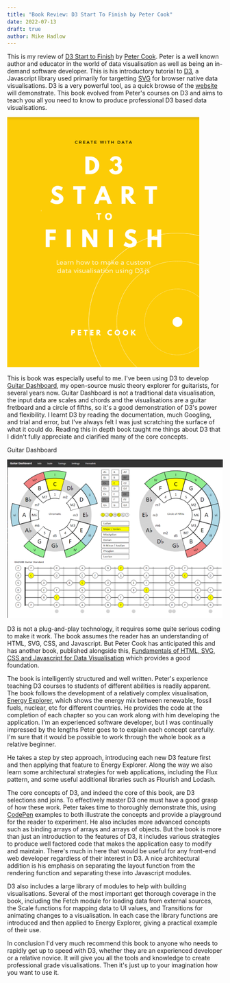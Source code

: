 ```yaml
---
title: "Book Review: D3 Start To Finish by Peter Cook"
date: 2022-07-13
draft: true
author: Mike Hadlow
---
```

This is my review of [D3 Start to Finish](https://www.createwithdata.com/d3-start-to-finish-book/) by [Peter Cook](https://www.peterrcook.com/). Peter is a well known author and educator in the world of data visualisation as well as being an in-demand software developer. This is his introductory tutorial to [D3](https://d3js.org/), a Javascript library used primarily for targetting [SVG](https://developer.mozilla.org/en-US/docs/Web/SVG) for browser native data visualisations. D3 is a very powerful tool, as a quick browse of the [website](https://d3js.org/) will demonstrate. This book evolved from Peter's courses on D3 and aims to teach you all you need to know to produce professional D3 based data visualisations.
<!--more-->

[![D3 Start to Finish](/img/D3-start-to-finish-small.png)](https://www.createwithdata.com/d3-start-to-finish-book/)

This is book was especially useful to me. I've been using D3 to develop [Guitar Dashboard](https://guitardashboard.com/), my open-source music theory explorer for guitarists, for several years now. Guitar Dashboard is not a traditional data visualisation, the input data are scales and chords and the visualisations are a guitar fretboard and a circle of fifths, so it's a good demonstration of D3's power and flexibility. I learnt D3 by reading the documentation, much Googling, and trial and error, but I've always felt I was just scratching the surface of what it could do. Reading this in depth book taught me things about D3 that I didn't fully appreciate and clarified many of the core concepts.

Guitar Dashboard

[![Guitar Dashboard](/img/guitar-dashboard-small.png)](https://guitardashboard.com/)

D3 is not a plug-and-play technology, it requires some quite serious coding to make it work. The book assumes the reader has an understanding of HTML, SVG, CSS, and Javascript. But Peter Cook has anticipated this and has another book, published alongside this, [Fundamentals of HTML, SVG, CSS and Javascript for Data Visualisation](https://leanpub.com/html-svg-css-js-for-data-visualisation) which provides a good foundation.

The book is intelligently structured and well written. Peter's experience teaching D3 courses to students of different abilities is readily apparent. The book follows the development of a relatively complex visualisation, [Energy Explorer](https://d3-start-to-finish-energy-explorer.surge.sh/), which shows the energy mix between renewable, fossil fuels, nuclear, etc for different countries. He provides the code at the completion of each chapter so you can work along with him developing the application. I'm an experienced software developer, but I was continually impressed by the lengths Peter goes to to explain each concept carefully. I'm sure that it would be possible to work through the whole book as a relative beginner.

He takes a step by step approach, introducing each new D3 feature first and then applying that feature to Energy Explorer. Along the way we also learn some architectural strategies for web applications, including the Flux pattern, and some useful additional libraries such as Flourish and Lodash.

The core concepts of D3, and indeed the core of this book, are D3 selections and joins. To effectively master D3 one must have a good grasp of how these work. Peter takes time to thoroughly demonstrate this, using [CodePen](https://codepen.io/) examples to both illustrate the concepts and provide a playground for the reader to experiment. He also includes more advanced concepts such as binding arrays of arrays and arrays of objects. But the book is more than just an introduction to the features of D3, it includes various strategies to produce well factored code that makes the application easy to modify and maintain. There's much in here that would be useful for any front-end web developer regardless of their interest in D3. A nice architectural addition is his emphasis on separating the layout function from the rendering function and separating these into Javascript modules.

D3 also includes a large library of modules to help with building visualisations. Several of the most important get thorough coverage in the book, including the Fetch module for loading data from external sources, the Scale functions for mapping data to UI values, and Transitions for animating changes to a visualisation. In each case the library functions are introduced and then applied to Energy Explorer, giving a practical example of their use.

In conclusion I'd very much recommend this book to anyone who needs to rapidly get up to speed with D3, whether they are an experienced developer or a relative novice. It will give you all the tools and knowledge to create professional grade visualisations. Then it's just up to your imagination how you want to use it.
